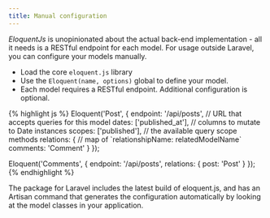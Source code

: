 ```yaml
---
title: Manual configuration
---
```


*EloquentJs* is unopinionated about the actual back-end implementation - all it
needs is a RESTful endpoint for each model. For usage outside Laravel, you can configure
your models manually.

* Load the core `eloquent.js` library
* Use the `Eloquent(name, options)` global to define your model.
* Each model requires a RESTful endpoint. Additional configuration is optional.

<div class="ui segment es5 sample">
    <div class="ui right corner label"></div>
{% highlight js %}
Eloquent('Post', {
    endpoint: '/api/posts',  // URL that accepts queries for this model
    dates: ['published_at'], // columns to mutate to Date instances
    scopes: ['published'],   // the available query scope methods
    relations: {             // map of `relationshipName: relatedModelName`
        comments: 'Comment'
    }
});

Eloquent('Comments', {
    endpoint: '/api/posts',
    relations: {
        post: 'Post'
    }
});
{% endhighlight %}
</div>

<div class="ui basic tertiary segment">
    The package for Laravel includes the latest build of eloquent.js, and has
    an Artisan command that generates the configuration automatically by looking
    at the model classes in your application.
</div>

